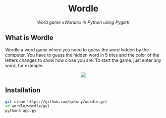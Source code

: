 <h1 align="center" name="name">Wordle</h1>
<p align="center">
    <em>
        Word game «Wordle» in Python using Pyglet!
    </em>
</p>


## What is Wordle

Wordle a word game where you need to guess the word hidden by the computer.
You have to guess the hidden word in 5 tries and the color of the letters changes to show how close you are.
To start the game, just enter any word, for example:

<p align="center">
    <img src="https://user-images.githubusercontent.com/71513188/196002483-c7439458-49f5-4d36-a908-2ede9c33eea9.png"/>
</p>


## Installation
```bash
git clone https://github.com/qxtony/wordle.git
cd wordle/wordle/gui
python3 app.py
```
